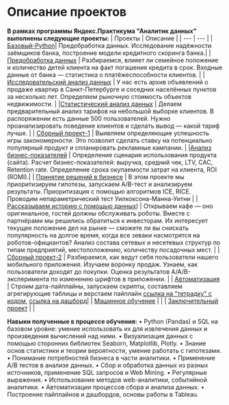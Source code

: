 # Описание проектов 
**В рамках программы Яндекс.Практикума "Аналитик данных" выполнены следующие проекты:**
| Проекты | Описание |
| --- | --- |
| [Базовый-Python](https://github.com/MaksimenkoE/-.-/blob/main/Музыка%20больших%20городов.ipynb)| Предобработка данных. Исследование надёжности заёмщиков банка, построение модели кредитного скоринга банка.|
| [Предобработка данных](https://github.com/MaksimenkoE/-.-/blob/main/Предобработка%20данных.%20Исследование%20надёжности%20заёмщиков.ipynb) | Разбираемся, влияет ли семейное положение и количество детей клиента на факт погашения кредита в срок. Входные данные от банка — статистика о платёжеспособности клиентов. |
| [Исследовательский анализ данных](https://github.com/MaksimenkoE/-.-/blob/main/Исследовательский%20анализ%20данных.%20Исследование%20объявлений%20о%20продаже%20квартир.ipynb) | У нас есть архив объявлений о продаже квартир в Санкт-Петербурге и соседних населённых пунктов за несколько лет. Определяем рыночную стоимость объектов недвижимости. |
|[Статистический анализ данных](https://github.com/MaksimenkoE/-.-/blob/main/Статистический%20анализ%20данных%20Определение%20перспективного%20тарифа%20для%20телеком-компании.ipynb) | Делаем предварительный анализ тарифов на небольшой выборке клиентов. В распоряжении есть данные 500 пользователей. Нужно проанализировать поведение клиентов и сделать вывод — какой тариф лучше. |
| [Сборный проект-1](https://github.com/MaksimenkoE/-.-/blob/main/Сборный%20проект-1%20интернет-магазин%20«Стримчик».ipynb)  | Выявляем определяющие успешность игры закономерности. Это позволит сделать ставку на потенциально популярный продукт и спланировать рекламные кампании. |
|[Анализ бизнес-показателей](https://github.com/MaksimenkoE/-.-/blob/main/Анализ%20бизнес-показателей%20приложения%20Procrastinate%20Pro%2B.ipynb) |  Определение сценария использования продукта (сайта). Расчет бизнес-показателей: выручка, средний чек, LTV, CAC, Retention rate. Определение срока окупаемости затрат на клиента, ROI (ROMI).|
| [Принятие решений в бизнесе](https://github.com/MaksimenkoE/-.-/blob/main/Принятие%20решений%20в%20бизнесе%20Анализ%20AB-теста.ipynb) | В этом проекте мы приоритизируем гипотезы, запускаем A/B-тест и анализируем результаты. Приоритизация с помощью алгоритмов ICE, RICE. Проводим непараметрический тест Уилкоксона-Манна-Уитни |
| [Рассказываем историю с помощью данных](https://github.com/MaksimenkoE/-.-/blob/main/История%20с%20помощью%20данных%20о%20кафе%20в%20Москве.ipynb)) | Открываем кафе — оно оригинальное, гостей должны обслуживать роботы. Вместе с партнёрами мы решились обратиться к инвесторам. Их интересует текущее положение дел на рынке — сможете ли вы снискать популярность на долгое время, когда все зеваки насмотрятся на роботов-официантов? Анализ состава сетевых и несетевых структур по типам предприятий, местоположению, количеству посадочных мест. |
| [Сборный проект-2](https://github.com/MaksimenkoE/-.-/blob/main/Сборный%20проект-2.%20Стартап%20.ipynb) | Разбираемся, как ведут себя пользователи нашего мобильного приложения. Изучаем воронку продаж. Узнаем, как пользователи доходят до покупки. Оценка результатов A/A/B-эксперимента по изменению шрифтов в приложении. |
| [Автоматизация](https://github.com/MaksimenkoE/Yandex.Practicum/blob/main/Яндекс.Дзен.pdf) |  Строим дата-пайплайны, запускаем скрипты, составляем агрегирующие таблицы и верстаем пайплайн [ссылка на "тетрадку" с кодом](https://github.com/MaksimenkoE/Yandex.Practicum/blob/main/Проект%20№10-Copy1.ipynb), [ссылка на дашборд](https://public.tableau.com/app/profile/.18908822/viz/Sprint_10__/Dashboard1)|
| [Машинное обучение]() |  |
| [Заключительный проект]() |  |


**Навыки полученные в процессе обучения:**
• Python (Pandas) и SQL на базовом уровне: умение использовать их для извлечения данных и произведения вычислений над ними.
• Визуализация данных с помощью сторонних библиотек Seaborn, Matplotlib, Plotly.
• Знание основ статистики и теории вероятности, умение работать с гипотезами.
• Понимание потребностей бизнеса в части аналитики.
• Применение А/В тестов в анализе данных.
• Сбор и обработка данных из разных источников, применение SQL запросов и Web Mining.
• Регулярные выражения.
• Использование методов web-аналитики, событийной аналитики.
• Автоматизации процессов сбора и анализа данных. 
• Построение пайплайнов и дашбордов, основы работы в Tableau.
